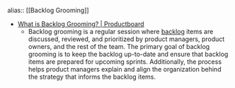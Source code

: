 alias:: [[Backlog Grooming]]

- [What is Backlog Grooming? | Productboard](https://www.productboard.com/glossary/backlog-grooming/)
	- Backlog grooming is a regular session where [backlog](https://www.productboard.com/glossary/product-backlog/) items are discussed, reviewed, and prioritized by product managers, product owners, and the rest of the team. The primary goal of backlog grooming is to keep the backlog up-to-date and ensure that backlog items are prepared for upcoming sprints. Additionally, the process helps product managers explain and align the organization behind the strategy that informs the backlog items.